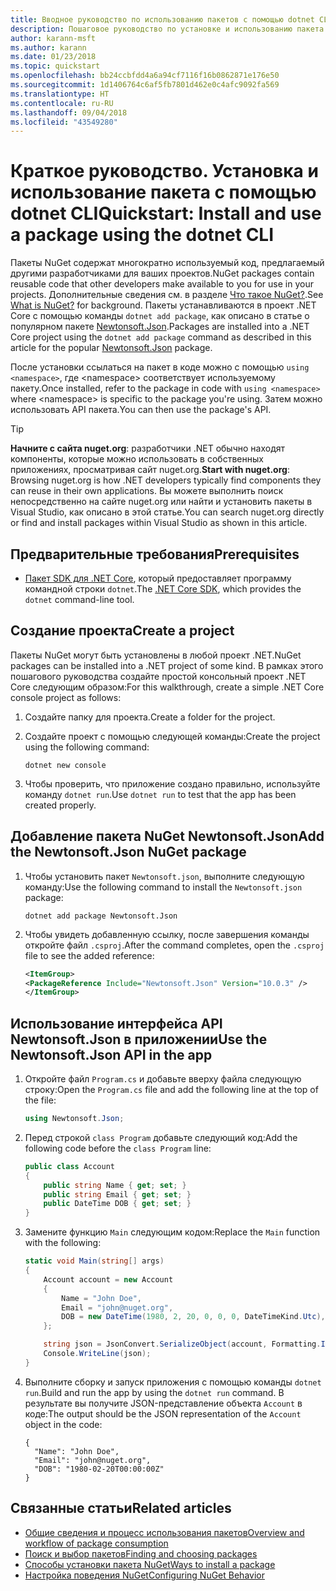 ```yaml
---
title: Вводное руководство по использованию пакетов с помощью dotnet CLI
description: Пошаговое руководство по установке и использованию пакета NuGet в проекте .NET Core.
author: karann-msft
ms.author: karann
ms.date: 01/23/2018
ms.topic: quickstart
ms.openlocfilehash: bb24ccbfdd4a6a94cf7116f16b0862871e176e50
ms.sourcegitcommit: 1d1406764c6af5fb7801d462e0c4afc9092fa569
ms.translationtype: HT
ms.contentlocale: ru-RU
ms.lasthandoff: 09/04/2018
ms.locfileid: "43549280"
---
```

# <a name="quickstart-install-and-use-a-package-using-the-dotnet-cli"></a><span data-ttu-id="f669b-103">Краткое руководство. Установка и использование пакета с помощью dotnet CLI</span><span class="sxs-lookup"><span data-stu-id="f669b-103">Quickstart: Install and use a package using the dotnet CLI</span></span>

<span data-ttu-id="f669b-104">Пакеты NuGet содержат многократно используемый код, предлагаемый другими разработчиками для ваших проектов.</span><span class="sxs-lookup"><span data-stu-id="f669b-104">NuGet packages contain reusable code that other developers make available to you for use in your projects.</span></span> <span data-ttu-id="f669b-105">Дополнительные сведения см. в разделе [Что такое NuGet?](../What-is-NuGet.md).</span><span class="sxs-lookup"><span data-stu-id="f669b-105">See [What is NuGet?](../What-is-NuGet.md) for background.</span></span> <span data-ttu-id="f669b-106">Пакеты устанавливаются в проект .NET Core с помощью команды `dotnet add package`, как описано в статье о популярном пакете [Newtonsoft.Json](https://www.nuget.org/packages/Newtonsoft.Json/).</span><span class="sxs-lookup"><span data-stu-id="f669b-106">Packages are installed into a .NET Core project using the `dotnet add package` command as described in this article for the popular [Newtonsoft.Json](https://www.nuget.org/packages/Newtonsoft.Json/) package.</span></span>

<span data-ttu-id="f669b-107">После установки ссылаться на пакет в коде можно с помощью `using <namespace>`, где \<namespace\> соответствует используемому пакету.</span><span class="sxs-lookup"><span data-stu-id="f669b-107">Once installed, refer to the package in code with `using <namespace>` where \<namespace\> is specific to the package you're using.</span></span> <span data-ttu-id="f669b-108">Затем можно использовать API пакета.</span><span class="sxs-lookup"><span data-stu-id="f669b-108">You can then use the package's API.</span></span>

> [!Tip]
> <span data-ttu-id="f669b-109">**Начните с сайта nuget.org**: разработчики .NET обычно находят компоненты, которые можно использовать в собственных приложениях, просматривая сайт nuget.org.</span><span class="sxs-lookup"><span data-stu-id="f669b-109">**Start with nuget.org**: Browsing nuget.org is how .NET developers typically find components they can reuse in their own applications.</span></span> <span data-ttu-id="f669b-110">Вы можете выполнить поиск непосредственно на сайте nuget.org или найти и установить пакеты в Visual Studio, как описано в этой статье.</span><span class="sxs-lookup"><span data-stu-id="f669b-110">You can search nuget.org directly or find and install packages within Visual Studio as shown in this article.</span></span>

## <a name="prerequisites"></a><span data-ttu-id="f669b-111">Предварительные требования</span><span class="sxs-lookup"><span data-stu-id="f669b-111">Prerequisites</span></span>

- <span data-ttu-id="f669b-112">[Пакет SDK для .NET Core](https://www.microsoft.com/net/download/), который предоставляет программу командной строки `dotnet`.</span><span class="sxs-lookup"><span data-stu-id="f669b-112">The [.NET Core SDK](https://www.microsoft.com/net/download/), which provides the `dotnet` command-line tool.</span></span>

## <a name="create-a-project"></a><span data-ttu-id="f669b-113">Создание проекта</span><span class="sxs-lookup"><span data-stu-id="f669b-113">Create a project</span></span>

<span data-ttu-id="f669b-114">Пакеты NuGet могут быть установлены в любой проект .NET.</span><span class="sxs-lookup"><span data-stu-id="f669b-114">NuGet packages can be installed into a .NET project of some kind.</span></span> <span data-ttu-id="f669b-115">В рамках этого пошагового руководства создайте простой консольный проект .NET Core следующим образом:</span><span class="sxs-lookup"><span data-stu-id="f669b-115">For this walkthrough, create a simple .NET Core console project as follows:</span></span>

1. <span data-ttu-id="f669b-116">Создайте папку для проекта.</span><span class="sxs-lookup"><span data-stu-id="f669b-116">Create a folder for the project.</span></span>

1. <span data-ttu-id="f669b-117">Создайте проект с помощью следующей команды:</span><span class="sxs-lookup"><span data-stu-id="f669b-117">Create the project using the following command:</span></span>

    ```cli
    dotnet new console
    ```

1. <span data-ttu-id="f669b-118">Чтобы проверить, что приложение создано правильно, используйте команду `dotnet run`.</span><span class="sxs-lookup"><span data-stu-id="f669b-118">Use `dotnet run` to test that the app has been created properly.</span></span>

## <a name="add-the-newtonsoftjson-nuget-package"></a><span data-ttu-id="f669b-119">Добавление пакета NuGet Newtonsoft.Json</span><span class="sxs-lookup"><span data-stu-id="f669b-119">Add the Newtonsoft.Json NuGet package</span></span>

1. <span data-ttu-id="f669b-120">Чтобы установить пакет `Newtonsoft.json`, выполните следующую команду:</span><span class="sxs-lookup"><span data-stu-id="f669b-120">Use the following command to install the `Newtonsoft.json` package:</span></span>

    ```cli
    dotnet add package Newtonsoft.Json
    ```

2. <span data-ttu-id="f669b-121">Чтобы увидеть добавленную ссылку, после завершения команды откройте файл `.csproj`.</span><span class="sxs-lookup"><span data-stu-id="f669b-121">After the command completes, open the `.csproj` file to see the added reference:</span></span>

    ```xml
   <ItemGroup>
    <PackageReference Include="Newtonsoft.Json" Version="10.0.3" />
   </ItemGroup>
    ```

## <a name="use-the-newtonsoftjson-api-in-the-app"></a><span data-ttu-id="f669b-122">Использование интерфейса API Newtonsoft.Json в приложении</span><span class="sxs-lookup"><span data-stu-id="f669b-122">Use the Newtonsoft.Json API in the app</span></span>

1. <span data-ttu-id="f669b-123">Откройте файл `Program.cs` и добавьте вверху файла следующую строку:</span><span class="sxs-lookup"><span data-stu-id="f669b-123">Open the `Program.cs` file and add the following line at the top of the file:</span></span>

    ```cs
    using Newtonsoft.Json;
    ```

1. <span data-ttu-id="f669b-124">Перед строкой `class Program` добавьте следующий код:</span><span class="sxs-lookup"><span data-stu-id="f669b-124">Add the following code before the `class Program` line:</span></span>

    ```cs
    public class Account
    {
        public string Name { get; set; }
        public string Email { get; set; }
        public DateTime DOB { get; set; }
    }
    ```

1. <span data-ttu-id="f669b-125">Замените функцию `Main` следующим кодом:</span><span class="sxs-lookup"><span data-stu-id="f669b-125">Replace the `Main` function with the following:</span></span>

    ```cs
    static void Main(string[] args)
    {
        Account account = new Account
        {
            Name = "John Doe",
            Email = "john@nuget.org",
            DOB = new DateTime(1980, 2, 20, 0, 0, 0, DateTimeKind.Utc),
        };

        string json = JsonConvert.SerializeObject(account, Formatting.Indented);
        Console.WriteLine(json);
    }
    ```

1. <span data-ttu-id="f669b-126">Выполните сборку и запуск приложения с помощью команды `dotnet run`.</span><span class="sxs-lookup"><span data-stu-id="f669b-126">Build and run the app by using the `dotnet run` command.</span></span> <span data-ttu-id="f669b-127">В результате вы получите JSON-представление объекта `Account` в коде:</span><span class="sxs-lookup"><span data-stu-id="f669b-127">The output should be the JSON representation of the `Account` object in the code:</span></span>

    ```output
    {
      "Name": "John Doe",
      "Email": "john@nuget.org",
      "DOB": "1980-02-20T00:00:00Z"
    }
    ```

## <a name="related-articles"></a><span data-ttu-id="f669b-128">Связанные статьи</span><span class="sxs-lookup"><span data-stu-id="f669b-128">Related articles</span></span>

- [<span data-ttu-id="f669b-129">Общие сведения и процесс использования пакетов</span><span class="sxs-lookup"><span data-stu-id="f669b-129">Overview and workflow of package consumption</span></span>](../consume-packages/overview-and-workflow.md)
- [<span data-ttu-id="f669b-130">Поиск и выбор пакетов</span><span class="sxs-lookup"><span data-stu-id="f669b-130">Finding and choosing packages</span></span>](../consume-packages/finding-and-choosing-packages.md)
- [<span data-ttu-id="f669b-131">Способы установки пакета NuGet</span><span class="sxs-lookup"><span data-stu-id="f669b-131">Ways to install a package</span></span>](../consume-packages/ways-to-install-a-package.md)
- [<span data-ttu-id="f669b-132">Настройка поведения NuGet</span><span class="sxs-lookup"><span data-stu-id="f669b-132">Configuring NuGet Behavior</span></span>](../consume-packages/configuring-nuget-behavior.md)
